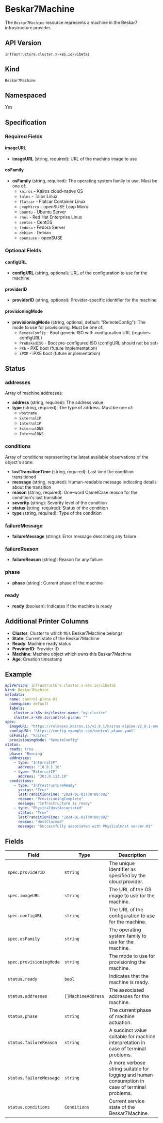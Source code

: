 # Beskar7Machine

The `Beskar7Machine` resource represents a machine in the Beskar7 infrastructure provider.

## API Version

`infrastructure.cluster.x-k8s.io/v1beta1`

## Kind

`Beskar7Machine`

## Namespaced

Yes

## Specification

### Required Fields

#### imageURL
- **imageURL** (string, required): URL of the machine image to use

#### osFamily
- **osFamily** (string, required): The operating system family to use. Must be one of:
  - `kairos` - Kairos cloud-native OS
  - `talos` - Talos Linux
  - `flatcar` - Flatcar Container Linux
  - `LeapMicro` - openSUSE Leap Micro
  - `ubuntu` - Ubuntu Server
  - `rhel` - Red Hat Enterprise Linux
  - `centos` - CentOS
  - `fedora` - Fedora Server
  - `debian` - Debian
  - `opensuse` - openSUSE

### Optional Fields

#### configURL
- **configURL** (string, optional): URL of the configuration to use for the machine

#### providerID
- **providerID** (string, optional): Provider-specific identifier for the machine

#### provisioningMode
- **provisioningMode** (string, optional, default: "RemoteConfig"): The mode to use for provisioning. Must be one of:
  - `RemoteConfig` - Boot generic ISO with configuration URL (requires configURL)
  - `PreBakedISO` - Boot pre-configured ISO (configURL should not be set)
  - `PXE` - PXE boot (future implementation)
  - `iPXE` - iPXE boot (future implementation)

## Status

### addresses
Array of machine addresses:
- **address** (string, required): The address value
- **type** (string, required): The type of address. Must be one of:
  - `Hostname`
  - `ExternalIP`
  - `InternalIP`
  - `ExternalDNS`
  - `InternalDNS`

### conditions
Array of conditions representing the latest available observations of the object's state:
- **lastTransitionTime** (string, required): Last time the condition transitioned
- **message** (string, required): Human-readable message indicating details about the transition
- **reason** (string, required): One-word CamelCase reason for the condition's last transition
- **severity** (string): Severity level of the condition
- **status** (string, required): Status of the condition
- **type** (string, required): Type of the condition

### failureMessage
- **failureMessage** (string): Error message describing any failure

### failureReason
- **failureReason** (string): Reason for any failure

### phase
- **phase** (string): Current phase of the machine

### ready
- **ready** (boolean): Indicates if the machine is ready

## Additional Printer Columns

- **Cluster**: Cluster to which this Beskar7Machine belongs
- **State**: Current state of the Beskar7Machine
- **Ready**: Machine ready status
- **ProviderID**: Provider ID
- **Machine**: Machine object which owns this Beskar7Machine
- **Age**: Creation timestamp

## Example

```yaml
apiVersion: infrastructure.cluster.x-k8s.io/v1beta1
kind: Beskar7Machine
metadata:
  name: control-plane-01
  namespace: default
  labels:
    cluster.x-k8s.io/cluster-name: "my-cluster"
    cluster.x-k8s.io/control-plane: ""
spec:
  imageURL: "https://releases.kairos.io/v2.8.1/kairos-alpine-v2.8.1-amd64.iso"
  configURL: "https://config.example.com/control-plane.yaml"
  osFamily: "kairos"
  provisioningMode: "RemoteConfig"
status:
  ready: true
  phase: "Running"
  addresses:
    - type: "InternalIP"
      address: "10.0.1.10"
    - type: "ExternalIP"
      address: "203.0.113.10"
  conditions:
    - type: "InfrastructureReady"
      status: "True"
      lastTransitionTime: "2024-01-01T00:00:00Z"
      reason: "ProvisioningComplete"
      message: "Infrastructure is ready"
    - type: "PhysicalHostAssociated"
      status: "True"
      lastTransitionTime: "2024-01-01T00:00:00Z"
      reason: "HostClaimed"
      message: "Successfully associated with PhysicalHost server-01"
```

## Fields

| Field | Type | Description |
|-------|------|-------------|
| `spec.providerID` | `string` | The unique identifier as specified by the cloud provider. |
| `spec.imageURL` | `string` | The URL of the OS image to use for the machine. |
| `spec.configURL` | `string` | The URL of the configuration to use for the machine. |
| `spec.osFamily` | `string` | The operating system family to use for the machine. |
| `spec.provisioningMode` | `string` | The mode to use for provisioning the machine. |
| `status.ready` | `bool` | Indicates that the machine is ready. |
| `status.addresses` | `[]MachineAddress` | The associated addresses for the machine. |
| `status.phase` | `string` | The current phase of machine actuation. |
| `status.failureReason` | `string` | A succinct value suitable for machine interpretation in case of terminal problems. |
| `status.failureMessage` | `string` | A more verbose string suitable for logging and human consumption in case of terminal problems. |
| `status.conditions` | `Conditions` | Current service state of the Beskar7Machine. | 